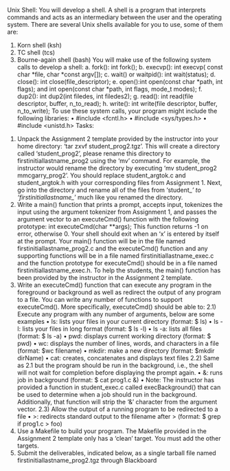 Unix Shell:
You will develop a shell. A shell is a program that interprets commands and acts as an
intermediary between the user and the operating system. There are several Unix shells
available for you to use, some of them are:
1. Korn shell (ksh)
2. TC shell (tcs)
3. Bourne-again shell (bash)
You will make use of the following system calls to develop a shell:
a. fork(): int fork();
b. execvp(): int execvp( const char *file, char *const argv[]);
c. wait() or waitpid(): int wait(status);
d. close(): int close(file_descriptor);
e. open():int open(const char *path, int flags); and
int open(const char *path, int flags, mode_t modes);
f. dup2(): int dup2(int filedes, int filedes2);
g. read(): int read(file descriptor, buffer, n_to_read);
h. write(): int write(file descriptor, buffer, n_to_write);
To use these system calls, your program might include the following libraries:
• #include <fcntl.h>
• #include <sys/types.h>
• #include <unistd.h>
Tasks:
1) Unpack the Assignment 2 template provided by the instructor into your home
directory: ‘tar zxvf student_prog2.tgz’. This will create a directory called
‘student_prog2’, please rename this directory to firstinitiallastname_prog2 using
the ‘mv’ command. For example, the instructor would rename the directory by
executing ‘mv student_prog2 mmcgarry_prog2’. You should replace
student_argtok.c and student_argtok.h with your corresponding files from 
Assignment 1. Next, go into the directory and rename all of the files from
‘student_*’ to ‘firstinitiallastname_*’ much like you renamed the directory.
2) Write a main() function that prints a prompt, accepts input, tokenizes the input
using the argument tokenizer from Assignment 1, and passes the argument vector
to an executeCmd() function with the following prototype:
int executeCmd(char **args);
This function returns -1 on error, otherwise 0.
Your shell should exit when an ‘x’ is entered by itself at the prompt.
Your main() function will be in the file named firstinitiallastname_prog2.c and the
executeCmd() function and any supporting functions will be in a file named
firstinitiallastname_exec.c and the function prototype for executeCmd() should be in a
file named firstinitiallastname_exec.h. To help the students, the main() function has been
provided by the instructor in the Assignment 2 template.
3) Write an executeCmd() function that can execute any program in the foreground
or background as well as redirect the output of any program to a file. You can
write any number of functions to support executeCmd().
More specifically, executeCmd() should be able to:
2.1) Execute any program with any number of arguments, below are some examples
• ls: lists your files in your current directory (format: $ ls)
• ls -l: lists your files in long format (format: $ ls -l)
• ls -a: lists all files (format: $ ls -a)
• pwd: displays current working directory (format: $ pwd)
• wc: displays the number of lines, words, and characters in a file (format: $wc
filename)
• mkdir: make a new directory (format: $mkdir dirName)
• cat: creates, concatenates and displays text files
2.2) Same as 2.1 but the program should be run in the background, i.e., the shell will
not wait for completion before displaying the prompt again.
• &: runs job in background (format: $ cat prog1.c &)
• Note: The instructor has provided a function in student_exec.c called
execBackground() that can be used to determine when a job should run in the
background. Additionally, that function will strip the ‘&’ character from the
argument vector.
2.3) Allow the output of a running program to be redirected to a file
• >: redirects standard output to the filename after >
(format: $ grep if prog1.c > foo)
4) Use a Makefile to build your program. The Makefile provided in the Assignment
2 template only has a ‘clean’ target. You must add the other targets.
5) Submit the deliverables, indicated below, as a single tarball file named
firstinitiallastname_prog2.tgz through Blackboard

